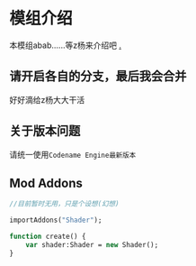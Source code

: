 # 模组介绍
本模组abab......等z杨来介绍吧
[.]()

## 请开启各自的分支，最后我会合并
好好滴给z杨大大干活

## 关于版本问题
请统一使用`Codename Engine最新版本`

## Mod Addons
```haxe
//目前暂时无用，只是个设想(幻想)

importAddons("Shader");

function create() {
    var shader:Shader = new Shader();
}
```
